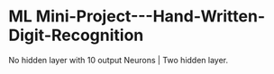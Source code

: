 # ML Mini-Project---Hand-Written-Digit-Recognition
No hidden layer with 10 output Neurons | Two hidden layer.
